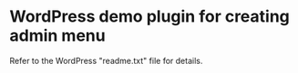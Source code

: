 # WordPress demo plugin for creating admin menu

Refer to the WordPress "readme.txt" file for details.

